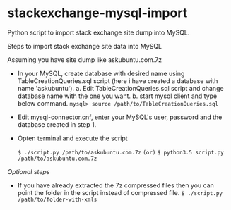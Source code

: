 # stackexchange-mysql-import
Python script to import stack exchange site dump into MySQL.

Steps to import stack exchange site data into MySQL

Assuming you have site dump like askubuntu.com.7z

* In your MySQL, create database with desired name using TableCreationQueries.sql script (here i have created a database with name 'askubuntu'). 
	a. Edit TableCreationQueries.sql script and change database name with the one you want.
	b. start mysql client and type below command.
		`
		mysql> source /path/to/TableCreationQueries.sql
		`
* Edit mysql-connector.cnf, enter your MySQL's user, password and the database created in step 1.
* Opten terminal and execute the script

	`
	$ ./script.py /path/to/askubuntu.com.7z
	`
	`
	(or)
	`
	`
	$ python3.5 script.py /path/to/askubuntu.com.7z
	`

*Optional steps*

* If you have already extracted the 7z compressed files then you can point the folder in the script instead of compressed file.
	`
	$ ./script.py /path/to/folder-with-xmls
	`